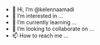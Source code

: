 - 👋 Hi, I’m @kelennaamadi
- 👀 I’m interested in ...
- 🌱 I’m currently learning ...
- 💞️ I’m looking to collaborate on ...
- 📫 How to reach me ...

<!---
kelennaamadi/kelennaamadi is a ✨ special ✨ repository because its `README.md` (this file) appears on your GitHub profile.
You can click the Preview link to take a look at your changes.
--->
